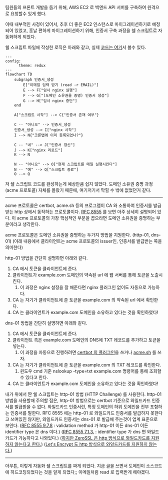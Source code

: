 
팀원들의 프론트 개발을 돕기 위해, AWS EC2 로 백엔드 API 서버를 구축하여 원격으로 요청할수 있게 했다.

이때 내부적인 사정이 있어서, 추후 더 좋은 EC2 인스턴스로 마이그레이션하기로 예정되어 있었고,
훗날 편하게 마이그레이션하기 위해, 인증서 구축 과정을 쉘 스크립트로 자동화하게 되었다.

쉘 스크립트 파일에 작성한 로직은 아래와 같고, 실제 [코드는 여기](https://github.com/CEC-project/CEC-Back/blob/main/docker/nginx-ssl/start-certbot.sh)서 볼수 있다.
```mermaid
---
config:
      theme: redux
---
flowchart TD
    subgraph 인증서_생성
        E["이메일 입력 받기 (read -r EMAIL)"]
        E --> F["임시 nginx 실행"]
        F --> G["(도메인 소유권을 증명) 인증서 생성"]
        G --> H["임시 nginx 중단"]
    end
    
    A["스크립트 시작"] --> C{"인증서 존재 여부"}

    C -- "아니오" --> 인증서_생성
    인증서_생성 --> I["nginx 시작"]
    I --> N{"크론탭에 이미 등록되었나?"}

    C -- "네" --> J["인증서 갱신"]
    J --> K["nginx 리로드"]
    K --> N

    N -- "아니오" --> O["현재 스크립트를 매일 실행시킨다"]
    N -- "예" --> Q["스크립트 종료"]
    O --> Q
```
저 쉘 스크립트 코드를 완성하는게 예상만큼 쉽지 않았다.
도메인 소유권 증명 과정(acme 프로토콜) 자체를 몰랐기 때문에, 여기저기서 막힐 수 밖에 없었던거 같다.

---

acme 프로토콜은 certbot, acme.sh 등의 프로그램이 CA 와 소통하여 인증서를 발급받는 http 상에서 동작하는 프로토콜이다. [RFC 8555](https://datatracker.ietf.org/doc/html/rfc8555) 를 보면 아주 상세히 설명되어 있다.
이 acme 프로토콜의 가장 핵심적인 부분을 꼽으라면 도메인 소유권을 증명하는 부분이라고 생각한다.

acme 프로토콜은 도메인 소유권을 증명하는 두가지 방법을 지원한다. (http-01, dns-01)
(아래 내용에서 클라이언트는 acme 프로토콜의 issuer인, 인증서를 발급받는 쪽을 의미한다)

http-01 방법을 간단히 설명하면 아래와 같다.
1. CA 에서 토큰을 클라이언트에 준다.
2. 클라이언트가 example.com 도메인의 약속된 url 에 웹 서버를 통해 토큰을 노출시킨다.
	1. 이 과정은 nginx 설정을 잘 해준다면 nginx 플러그인 없이도 자동으로 가능하다.
3. CA 는 자기가 클라이언트에 준 토큰을 example.com 의 약속된 url 에서 확인한다.
4. CA 는 클라이언트가 example.com 도메인을 소유하고 있다는 것을 확인하였다!

dns-01 방법을 간단히 설명하면 아래와 같다.
1. CA 에서 토큰을 클라이언트에 준다.
2. 클라이언트 측은 example.com 도메인의 DNS에 TXT 레코드를 추가하고 토큰을 넣는다.
	1. 이 과정을 자동으로 진행하려면 [certbot 의 플러그인](https://help.zerossl.com/hc/en-us/articles/4409936415001-Overview-of-the-changes-to-Wildcard-and-Multi-Domain-certificates)을 쓰거나 [acme.sh](https://help.zerossl.com/hc/en-us/articles/4409936415001-Overview-of-the-changes-to-Wildcard-and-Multi-Domain-certificates) 를 쓰자.
3. CA 는 자기가 클라이언트에 준 토큰을 example.com 의 TXT 레코드를 확인한다.
	1. 윈도우 cmd 기준 nslookup -type=txt example.com 명령어를 통해 조회할수 있다고 한다.
4. CA 는 클라이언트가 example.com 도메인을 소유하고 있다는 것을 확인하였다!

내가 위에서 짠 쉘 스크립트는 http-01 방법 (HTTP Challenge) 를 사용한다.
http-01 방법을 사용할때 주의할 점은, http-01 방법으로는 certbot 기준으로 와일드카드 인증서를 발급받을 수 없다. 와일드카드 인증서란, 특정 도메인의 하위 도메인을 전부 포함하는 인증서를 말한다. RFC 8555 에는 http-01 로 와일드카드 인증서를 발급하지 못한다고 쓰여있진 않지만, 와일드카드 인증서는 dns-01 로 발급해 주는것이 업계 표준으로 보인다.
([RFC 8555 9.7.8](https://datatracker.ietf.org/doc/html/rfc8555/#section-9.7.8) : validation method 가 http-01 이든 dns-01 이든 identifier type 은 dns 이다.)
([RFC 8555 7.1.3.](https://datatracker.ietf.org/doc/html/rfc8555/#section-7.1.3) : identifier type 가 dns 면 와일드카드가 가능하다고 나와있다.)
([하지만 ZeroSSL 은 http 방식으로 와일드카드를 지원하지 않는다고 한다.](https://help.zerossl.com/hc/en-us/articles/4409936415001-Overview-of-the-changes-to-Wildcard-and-Multi-Domain-certificates))
([Let's Encrypt 도 http 방식으로 와일드카드를 지원하지 않는다.](https://help.zerossl.com/hc/en-us/articles/4409936415001-Overview-of-the-changes-to-Wildcard-and-Multi-Domain-certificates))

---

아무튼, 이렇게 자동화 쉘 스크립트를 짜게 되었다.
지금 글을 쓰면서 도메인이 소스코드에 하드코딩되었다는 것을 알게 되었다;;
이메일처럼 read 로 입력받게 해야겠다.